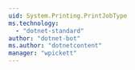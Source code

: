 ```yaml
---
uid: System.Printing.PrintJobType
ms.technology: 
  - "dotnet-standard"
author: "dotnet-bot"
ms.author: "dotnetcontent"
manager: "wpickett"
---
```

